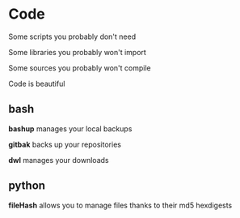 # Code
Some scripts you probably don't need

Some libraries you probably won't import

Some sources you probably won't compile

Code is beautiful



## bash
**bashup** manages your local backups

**gitbak** backs up your repositories

**dwl** manages your downloads

## python
**fileHash** allows you to manage files thanks to their md5 hexdigests
